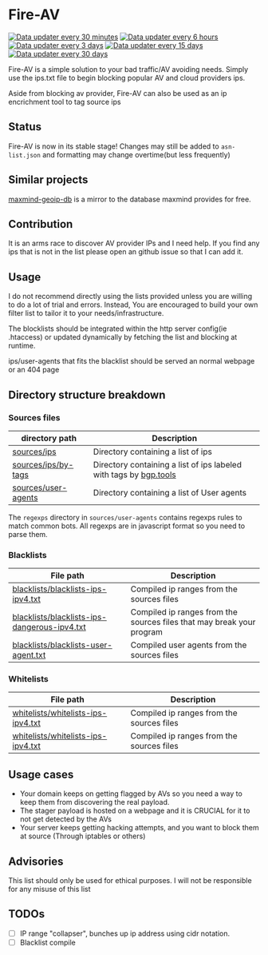 # Fire-AV

[![Data updater every 30 minutes](https://github.com/molangning/fire-av/actions/workflows/data-updater-30-minutes.yml/badge.svg)](https://github.com/molangning/fire-av/actions/workflows/data-updater-30-minutess.yml)
[![Data updater every 6 hours](https://github.com/molangning/fire-av/actions/workflows/data-updater-6-hours.yml/badge.svg)](https://github.com/molangning/fire-av/actions/workflows/data-updater-6-hours.yml)
[![Data updater every 3 days](https://github.com/molangning/fire-av/actions/workflows/data-updater-3-days.yml/badge.svg)](https://github.com/molangning/fire-av/actions/workflows/data-updater-3-days.yml)
[![Data updater every 15 days](https://github.com/molangning/fire-av/actions/workflows/data-updater-15-days.yml/badge.svg)](https://github.com/molangning/fire-av/actions/workflows/data-updater-15-days.yml)
[![Data updater every 30 days](https://github.com/molangning/fire-av/actions/workflows/data-updater-30-days.yml/badge.svg)](https://github.com/molangning/fire-av/actions/workflows/data-updater-30-days.yml)

Fire-AV is a simple solution to your bad traffic/AV avoiding needs. Simply use the ips.txt file to begin blocking popular AV and cloud providers ips.

Aside from blocking av provider, Fire-AV can also be used as an ip encrichment tool to tag source ips

## Status
Fire-AV is now in its stable stage! Changes may still be added to `asn-list.json` and formatting may change overtime(but less frequently)

## Similar projects

[maxmind-geoip-db](https://github.com/molangning/maxmind-geoip-db/) is a mirror to the database maxmind provides for free.

## Contribution
It is an arms race to discover AV provider IPs and I need help. If you find any ips that is not in the list please open an github issue so that I can add it.

## Usage
I do not recommend directly using the lists provided unless you are willing to do a lot of trial and errors. Instead, You are encouraged to build your own filter list to tailor it to your needs/infrastructure.

The blocklists should be integrated within the http server config(ie .htaccess) or updated dynamically by fetching the list and blocking at runtime. 

ips/user-agents that fits the blacklist should be served an normal webpage or an 404 page

## Directory structure breakdown

### Sources files
|   directory path  |      Description      |
| ----------------- | --------------------- |
| [sources/ips](sources/ips) | Directory containing a list of ips |
| [sources/ips/by-tags](sources/ips/by-tags) | Directory containing a list of ips labeled with tags by [bgp.tools](https://bgp.tools/)|
| [sources/user-agents](sources/user-agents) | Directory containing a list of User agents |

The `regexps` directory in `sources/user-agents` contains regexps rules to match common bots. All regexps are in javascript format so you need to parse them.

### Blacklists
|     File path     |      Description      |
| ----------------- | --------------------- |
| [blacklists/blacklists-ips-ipv4.txt](blacklists/blacklists-ips-ipv4.txt) | Compiled ip ranges from the sources files |
| [blacklists/blacklists-ips-dangerous-ipv4.txt](blacklists/blacklists-ips-dangerous-ipv4.txt) | Compiled ip ranges from the sources files that may break your program |
| [blacklists/blacklists-user-agent.txt](blacklists/blacklists-user-agents.txt) | Compiled user agents from the sources files |

### Whitelists
|     File path     |      Description      |
| ----------------- | --------------------- |
| [whitelists/whitelists-ips-ipv4.txt](whitelists/whitelists-ips-ipv4.txt) | Compiled ip ranges from the sources files |
| [whitelists/whitelists-ips-ipv4.txt](whitelists/whitelists-user-agents.txt) | Compiled ip ranges from the sources files |

## Usage cases
- Your domain keeps on getting flagged by AVs so you need a way to keep them from discovering the real payload.
- The stager payload is hosted on a webpage and it is CRUCIAL for it to not get detected by the AVs
- Your server keeps getting hacking attempts, and you want to block them at source (Through iptables or others)

## Advisories
This list should only be used for ethical purposes. I will not be responsible for any misuse of this list

## TODOs
- [ ] IP range "collapser", bunches up ip address using cidr notation.
- [ ] Blacklist compile

